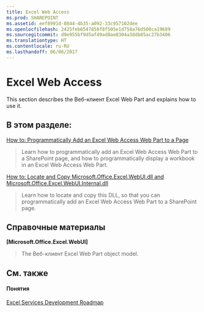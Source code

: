 ```yaml
---
title: Excel Web Access
ms.prod: SHAREPOINT
ms.assetid: eef8991d-0844-4b35-a092-33c957102dee
ms.openlocfilehash: 2425feb6547850f8f505e1d758a76d500ca19689
ms.sourcegitcommit: d9e955bf9d5afd9ad8ae8304a3ddb85ac27b3406
ms.translationtype: HT
ms.contentlocale: ru-RU
ms.lasthandoff: 06/06/2017
---
```

# <a name="excel-web-access"></a>Excel Web Access

This section describes the Веб-клиент Excel Web Part and explains how to use it.
  
    
    


## <a name="in-this-section"></a>В этом разделе:


 [How to: Programmatically Add an Excel Web Access Web Part to a Page](how-to-programmatically-add-an-excel-web-access-web-part-to-a-page)
  
    
    
> Learn how to programmatically add an Excel Web Access Web Part to a SharePoint page, and how to programmatically display a workbook in an Excel Web Access Web Part.
    
  
 [How to: Locate and Copy Microsoft.Office.Excel.WebUI.dll and Microsoft.Office.Excel.WebUI.Internal.dll](how-to-locate-and-copy-microsoft-office-excel-webui-dll-and-microsoft-office-exc)
  
    
    
> Learn how to locate and copy this DLL, so that you can programmatically add an Excel Web Access Web Part to a SharePoint page.
    
  

## <a name="reference"></a>Справочные материалы


 **[Microsoft.Office.Excel.WebUI]**
  
    
    
> The Веб-клиент Excel Web Part object model.
    
  

## <a name="see-also"></a>См. также


#### <a name="concepts"></a>Понятия


  
    
    
 [Excel Services Development Roadmap](excel-services-development-roadmap)
